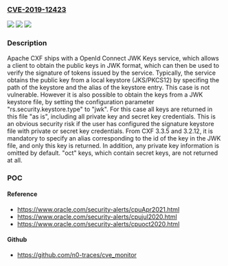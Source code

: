 ### [CVE-2019-12423](https://cve.mitre.org/cgi-bin/cvename.cgi?name=CVE-2019-12423)
![](https://img.shields.io/static/v1?label=Product&message=CXF&color=blue)
![](https://img.shields.io/static/v1?label=Version&message=n%2Fa&color=blue)
![](https://img.shields.io/static/v1?label=Vulnerability&message=Information%20Disclosure&color=brighgreen)

### Description

Apache CXF ships with a OpenId Connect JWK Keys service, which allows a client to obtain the public keys in JWK format, which can then be used to verify the signature of tokens issued by the service. Typically, the service obtains the public key from a local keystore (JKS/PKCS12) by specifing the path of the keystore and the alias of the keystore entry. This case is not vulnerable. However it is also possible to obtain the keys from a JWK keystore file, by setting the configuration parameter "rs.security.keystore.type" to "jwk". For this case all keys are returned in this file "as is", including all private key and secret key credentials. This is an obvious security risk if the user has configured the signature keystore file with private or secret key credentials. From CXF 3.3.5 and 3.2.12, it is mandatory to specify an alias corresponding to the id of the key in the JWK file, and only this key is returned. In addition, any private key information is omitted by default. "oct" keys, which contain secret keys, are not returned at all.

### POC

#### Reference
- https://www.oracle.com/security-alerts/cpuApr2021.html
- https://www.oracle.com/security-alerts/cpujul2020.html
- https://www.oracle.com/security-alerts/cpuoct2020.html

#### Github
- https://github.com/n0-traces/cve_monitor

